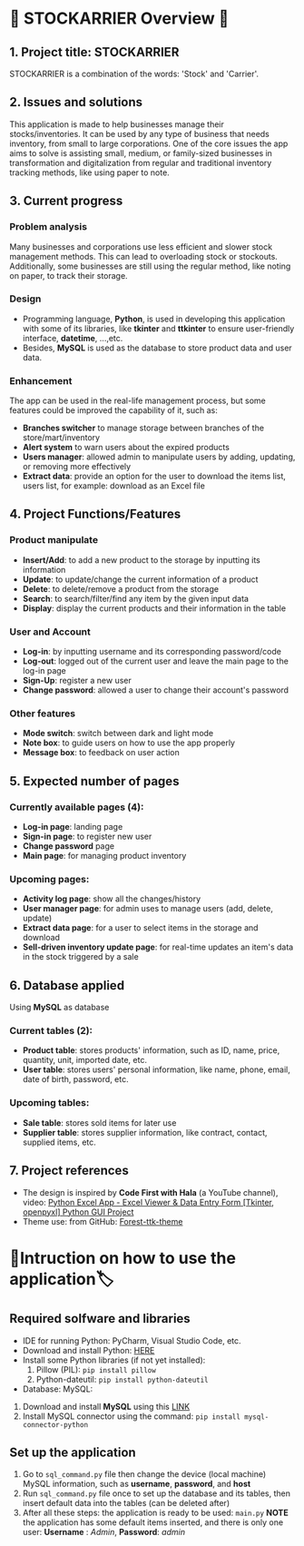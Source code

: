 # 📜 STOCKARRIER Overview 📖
## 1. Project title: STOCKARRIER
STOCKARRIER is a combination of the words: 'Stock' and 'Carrier'. 
## 2. Issues and solutions
This application is made to help businesses manage their stocks/inventories. It can be used by any type of business that needs inventory, from small to large corporations. One of the core issues the app aims to solve is assisting small, medium, or family-sized businesses in transformation and digitalization from regular and traditional inventory tracking methods, like using paper to note.
## 3. Current progress
### Problem analysis
Many businesses and corporations use less efficient and slower stock management methods. This can lead to overloading stock or stockouts. Additionally, some businesses are still using the regular method, like noting on paper, to track their storage.
### Design
* Programming language, **Python**, is used in developing this application with some of its libraries, like **tkinter** and **ttkinter** to ensure user-friendly interface, **datetime**, ...,etc. 
* Besides, **MySQL** is used as the database to store product data and user data.
### Enhancement
The app can be used in the real-life management process, but some features could be improved the capability of it, such as:
* **Branches switcher**  to manage storage between branches of the store/mart/inventory
* **Alert system** to warn users about the expired products
* **Users manager**: allowed admin to manipulate users by adding, updating, or removing more effectively
* **Extract data**: provide an option for the user to download the items list, users list, for example: download as an Excel file
## 4. Project Functions/Features
### Product manipulate
* **Insert/Add**: to add a new product to the storage by inputting its information
* **Update**: to update/change the current information of a product
* **Delete**: to delete/remove a product from the storage
* **Search**: to search/filter/find any item by the given input data
* **Display**: display the current products and their information in the table
### User and Account
* **Log-in**: by inputting username and its corresponding password/code
* **Log-out**: logged out of the current user and leave the main page to the log-in page
* **Sign-Up**: register a new user
* **Change password**: allowed a user to change their account's password
### Other features
* **Mode switch**: switch between dark and light mode
* **Note box**: to guide users on how to use the app properly
* **Message box**: to feedback on user action
## 5. Expected number of pages
### Currently available pages (4):
* **Log-in page**: landing page
* **Sign-in page**: to register new user
* **Change password** page
* **Main page**: for managing product inventory
### Upcoming pages:
* **Activity log page**: show all the changes/history
* **User manager page**: for admin uses to manage users (add, delete, update)
* **Extract data page**: for a user to select items in the storage and download
* **Sell-driven inventory update page**: for real-time updates an item's data in the stock triggered by a sale
## 6. Database applied
 Using **MySQL** as database
### Current tables (2):
* **Product table**: stores products' information, such as ID, name, price, quantity, unit, imported date, etc.
* **User table**: stores users' personal information, like name, phone, email, date of birth, password, etc.
### Upcoming tables:
* **Sale table**: stores sold items for later use
* **Supplier table**: stores supplier information, like contract, contact, supplied items, etc.
## 7. Project references
* The design is inspired by **Code First with Hala** (a YouTube channel), video: [Python Excel App - Excel Viewer & Data Entry Form [Tkinter, openpyxl] Python GUI Project](https://youtu.be/8m4uDS_nyCk?si=G0PStO7G0t3XQLad)
* Theme use: from GitHub: [Forest-ttk-theme](https://github.com/rdbende/Forest-ttk-theme)
# 🚀Intruction on how to use the application🏷️
## Required solfware and libraries
* IDE for running Python: PyCharm, Visual Studio Code, etc.
* Download and install Python: [HERE](https://www.python.org/downloads/)
* Install some Python libraries (if not yet installed):
  1. Pillow (PIL): `pip install pillow`
  2. Python-dateutil: `pip install python-dateutil`
* Database: MySQL:
 1. Download and install **MySQL** using this [LINK](https://dev.mysql.com/downloads/installer/)
 2. Install MySQL connector using the command: `pip install mysql-connector-python`
## Set up the application
 1. Go to `sql_command.py` file then change the device (local machine) MySQL information, such as **username**, **password**, and **host**
 2. Run `sql_command.py` file once to set up the database and its tables, then insert default data into the tables (can be deleted after)
 3. After all these steps: the application is ready to be used: `main.py`
**NOTE** the application has some default items inserted, and there is only one user: **Username** : *Admin*, **Password**: *admin*
  


